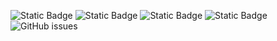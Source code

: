 ![Static Badge](https://img.shields.io/badge/blacklists-60-000000) ![Static Badge](https://img.shields.io/badge/blacklisted-3068805-cc0000) ![Static Badge](https://img.shields.io/badge/whitelisted-2243-00CC00) ![Static Badge](https://img.shields.io/badge/streaming_blacklist-28107-000000) ![GitHub issues](https://img.shields.io/github/issues/fabriziosalmi/blacklists)
